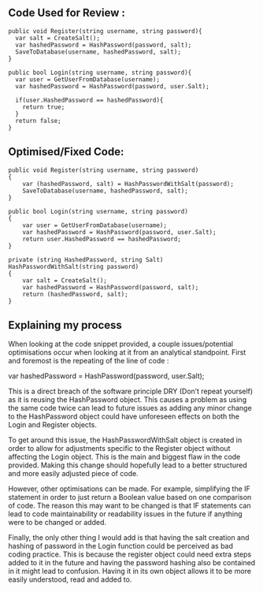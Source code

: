 ## Code Used for Review : 
```
public void Register(string username, string password){ 
  var salt = CreateSalt(); 
  var hashedPassword = HashPassword(password, salt); 
  SaveToDatabase(username, hashedPassword, salt); 
} 

public bool Login(string username, string password){ 
  var user = GetUserFromDatabase(username); 
  var hashedPassword = HashPassword(password, user.Salt); 

  if(user.HashedPassword == hashedPassword){ 
    return true; 
  } 
  return false; 
}
```
## Optimised/Fixed Code: 
```
public void Register(string username, string password)
{
    var (hashedPassword, salt) = HashPasswordWithSalt(password);
    SaveToDatabase(username, hashedPassword, salt);
}

public bool Login(string username, string password)
{
    var user = GetUserFromDatabase(username);
    var hashedPassword = HashPassword(password, user.Salt);
    return user.HashedPassword == hashedPassword;
}

private (string HashedPassword, string Salt) HashPasswordWithSalt(string password)
{
    var salt = CreateSalt();
    var hashedPassword = HashPassword(password, salt);
    return (hashedPassword, salt);
}
```

## Explaining my process 

When looking at the code snippet provided, a couple issues/potential optimisations occur when looking at it from an analytical standpoint. First and foremost is the repeating of the line of code :  

var hashedPassword = HashPassword(password, user.Salt); 

This is a direct breach of the software principle DRY (Don’t repeat yourself) as it is reusing the HashPassword object. This causes a problem as using the same code twice can lead to future issues as adding any minor change to the HashPassword object could have unforeseen effects on both the Login and Register objects.

To get around this issue, the HashPasswordWithSalt object is created in order to allow for adjustments specific to the Register object without affecting the Login object. This is the main and biggest flaw in the code provided. Making this change should hopefully lead to a better structured and more easily adjusted piece of code. 

However, other optimisations can be made. For example, simplifying the IF statement in order to just return a Boolean value based on one comparison of code. The reason this may want to be changed is that IF statements can lead to code maintainability or readability issues in the future if anything were to be changed or added. 

Finally, the only other thing I would add is that having the salt creation and hashing of password in the Login function could be perceived as bad coding practice. This is because the register object could need extra steps added to it in the future and having the password hashing also be contained in it might lead to confusion. Having it in its own object allows it to be more easily understood, read and added to.  
